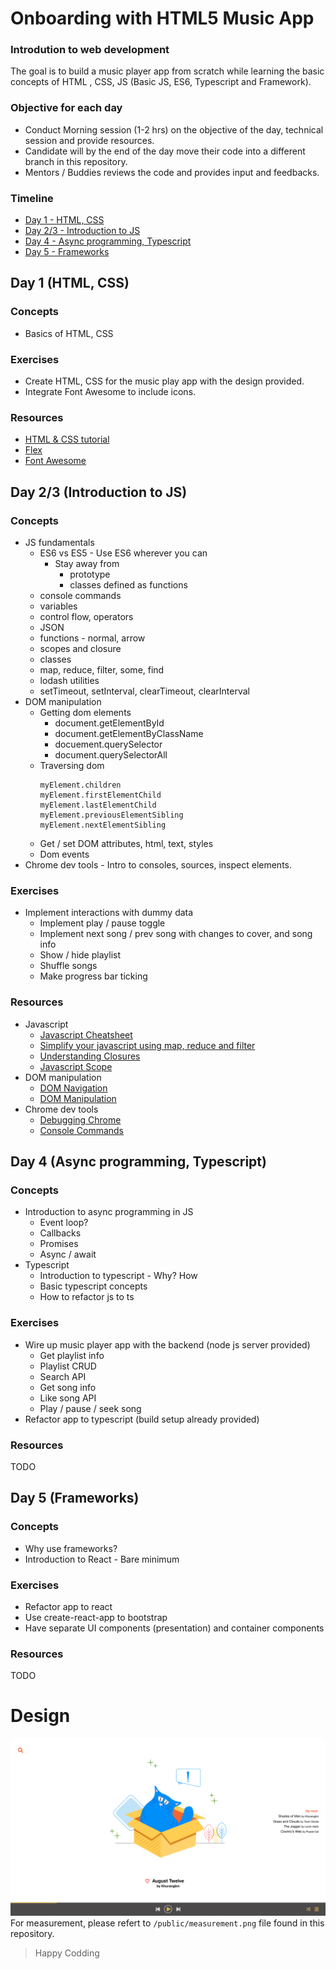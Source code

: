 # Onboarding with HTML5 Music App
### Introdution to web development
The goal is to build a music player app from scratch while learning the basic concepts of HTML , CSS, JS (Basic JS, ES6, Typescript and Framework).
### Objective for each day
- Conduct Morning session (1-2 hrs) on the objective of the day, technical session and provide resources.
- Candidate will by the end of the day move their code into a different branch in this repository.
- Mentors / Buddies reviews the code and provides input and feedbacks.
### Timeline
- [Day 1 - HTML, CSS](#day-1-html-css)
- [Day 2/3 - Introduction to JS](#day-23-introduction-to-JS)
- [Day 4 - Async programming, Typescript](#day-4-async-programming-typescript)
- [Day 5 - Frameworks](#day-5-frameworks)

## Day 1 (HTML, CSS)
### Concepts
- Basics of HTML, CSS
### Exercises
- Create HTML, CSS for the music play app with the design provided.
- Integrate Font Awesome to include icons.
### Resources
- [HTML & CSS tutorial](https://learn.shayhowe.com/html-css/getting-to-know-html/)
- [Flex](https://www.youtube.com/watch?v=k32voqQhODc)
- [Font Awesome](https://github.com/FortAwesome/Font-Awesome)

## Day 2/3 (Introduction to JS)
### Concepts
- JS fundamentals
  - ES6 vs ES5 - Use ES6 wherever you can
    - Stay away from
        - prototype
        - classes defined as functions
  - console commands
  - variables
  - control flow, operators
  - JSON
  - functions - normal, arrow
  - scopes and closure
  - classes
  - map, reduce, filter, some, find
  - lodash utilities
  - setTimeout, setInterval, clearTimeout, clearInterval
- DOM manipulation
  - Getting dom elements
    - document.getElementById
    - document.getElementByClassName
    - docuement.querySelector
    - document.querySelectorAll
  - Traversing dom
    ```
    myElement.children
    myElement.firstElementChild
    myElement.lastElementChild
    myElement.previousElementSibling
    myElement.nextElementSibling
    ```
  - Get / set DOM attributes, html, text, styles
  - Dom events
- Chrome dev tools - Intro to consoles, sources, inspect elements.
### Exercises
- Implement interactions with dummy data
  - Implement play / pause toggle
  - Implement next song / prev song with changes to cover, and song info
  - Show / hide playlist
  - Shuffle songs
  - Make progress bar ticking
### Resources
- Javascript
  - [Javascript Cheatsheet](https://www.notion.so/Javascript-Cheatsheet-82c719fa8ea446d89a811997e54668dd)
  - [Simplify your javascript using map, reduce and filter](https://medium.com/poka-techblog/simplify-your-javascript-use-map-reduce-and-filter-bd02c593cc2d)
  - [Understanding Closures](https://medium.com/madhash/understanding-closures-in-javascript-in-3-minutes-557ebb8a215b)
  - [Javascript Scope](https://dmitripavlutin.com/javascript-scope/)
- DOM manipulation
  - [DOM Navigation](https://javascript.info/dom-navigation)
  - [DOM Manipulation](https://www.theodinproject.com/courses/web-development-101/lessons/dom-manipulation)
- Chrome dev tools
  - [Debugging Chrome](https://javascript.info/debugging-chrome)
  - [Console Commands](https://css-tricks.com/a-guide-to-console-commands/)

## Day 4 (Async programming, Typescript)
### Concepts
- Introduction to async programming in JS
  - Event loop?
  - Callbacks
  - Promises
  - Async / await
- Typescript
  - Introduction to typescript - Why? How
  - Basic typescript concepts
  - How to refactor js to ts
### Exercises
- Wire up music player app with the backend (node js server provided)
  - Get playlist info
  - Playlist CRUD
  - Search API
  - Get song info
  - Like song API
  - Play / pause / seek song
- Refactor app to typescript (build setup already provided)
### Resources
TODO

## Day 5 (Frameworks)
### Concepts
- Why use frameworks?
- Introduction to React - Bare minimum
### Exercises
- Refactor app to react
- Use create-react-app to bootstrap
- Have separate UI components (presentation) and container components
### Resources
TODO

# Design
![Design](/public/mock.png?raw=true "Music app for onboarding")
For measurement, please refert to `/public/measurement.png` file found in this repository.

> Happy Codding
